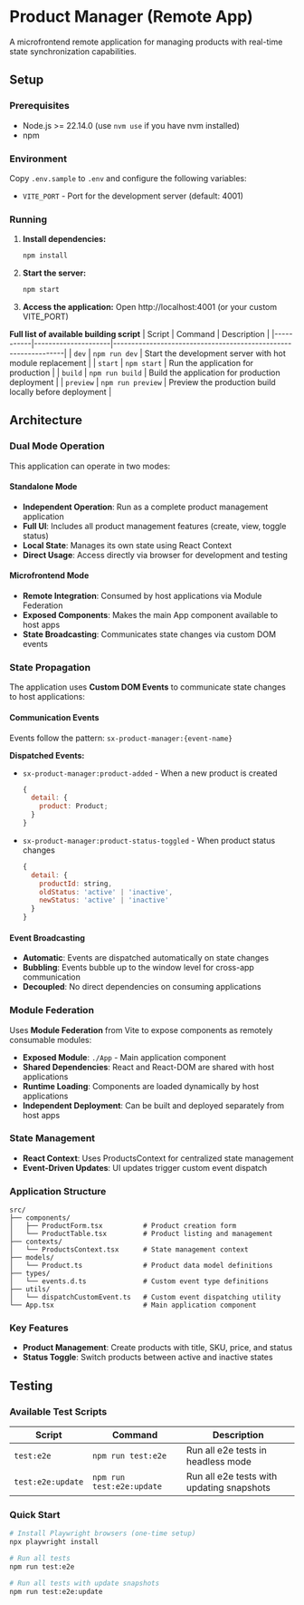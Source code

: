 # Product Manager (Remote App)

A microfrontend remote application for managing products with real-time state synchronization capabilities.

## Setup

### Prerequisites

- Node.js >= 22.14.0 (use `nvm use` if you have nvm installed)
- npm

### Environment

Copy `.env.sample` to `.env` and configure the following variables:

- `VITE_PORT` - Port for the development server (default: 4001)

### Running

1. **Install dependencies:**

   ```bash
   npm install
   ```

2. **Start the server:**

   ```bash
   npm start
   ```

3. **Access the application:**
   Open http://localhost:4001 (or your custom VITE_PORT)

**Full list of available building script**
| Script | Command | Description |
|-----------|---------------------|----------------------------------------------------------------|
| `dev` | `npm run dev` | Start the development server with hot module replacement |
| `start` | `npm start` | Run the application for production |
| `build` | `npm run build` | Build the application for production deployment |
| `preview` | `npm run preview` | Preview the production build locally before deployment |

## Architecture

### Dual Mode Operation

This application can operate in two modes:

#### Standalone Mode

- **Independent Operation**: Run as a complete product management application
- **Full UI**: Includes all product management features (create, view, toggle status)
- **Local State**: Manages its own state using React Context
- **Direct Usage**: Access directly via browser for development and testing

#### Microfrontend Mode

- **Remote Integration**: Consumed by host applications via Module Federation
- **Exposed Components**: Makes the main App component available to host apps
- **State Broadcasting**: Communicates state changes via custom DOM events

### State Propagation

The application uses **Custom DOM Events** to communicate state changes to host applications:

#### Communication Events

Events follow the pattern: `sx-product-manager:{event-name}`

**Dispatched Events:**

- `sx-product-manager:product-added` - When a new product is created

  ```javascript
  {
    detail: {
      product: Product;
    }
  }
  ```

- `sx-product-manager:product-status-toggled` - When product status changes
  ```javascript
  {
    detail: {
      productId: string,
      oldStatus: 'active' | 'inactive',
      newStatus: 'active' | 'inactive'
    }
  }
  ```

#### Event Broadcasting

- **Automatic**: Events are dispatched automatically on state changes
- **Bubbling**: Events bubble up to the window level for cross-app communication
- **Decoupled**: No direct dependencies on consuming applications

### Module Federation

Uses **Module Federation** from Vite to expose components as remotely consumable modules:

- **Exposed Module**: `./App` - Main application component
- **Shared Dependencies**: React and React-DOM are shared with host applications
- **Runtime Loading**: Components are loaded dynamically by host applications
- **Independent Deployment**: Can be built and deployed separately from host apps

### State Management

- **React Context**: Uses ProductsContext for centralized state management
- **Event-Driven Updates**: UI updates trigger custom event dispatch

### Application Structure

```
src/
├── components/
│   ├── ProductForm.tsx          # Product creation form
│   └── ProductTable.tsx         # Product listing and management
├── contexts/
│   └── ProductsContext.tsx      # State management context
├── models/
│   └── Product.ts               # Product data model definitions
├── types/
│   └── events.d.ts              # Custom event type definitions
├── utils/
│   └── dispatchCustomEvent.ts   # Custom event dispatching utility
└── App.tsx                      # Main application component
```

### Key Features

- **Product Management**: Create products with title, SKU, price, and status
- **Status Toggle**: Switch products between active and inactive states

## Testing

### Available Test Scripts

| Script            | Command                   | Description                               |
| ----------------- | ------------------------- | ----------------------------------------- |
| `test:e2e`        | `npm run test:e2e`        | Run all e2e tests in headless mode        |
| `test:e2e:update` | `npm run test:e2e:update` | Run all e2e tests with updating snapshots |

### Quick Start

```bash
# Install Playwright browsers (one-time setup)
npx playwright install

# Run all tests
npm run test:e2e

# Run all tests with update snapshots
npm run test:e2e:update
```
